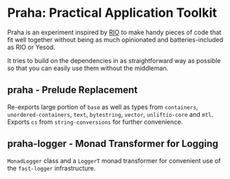 # Praha: Practical Application Toolkit

Praha is an experiment inspired by [RIO](https://hackage.haskell.org/package/rio) to make handy pieces of code that fit well together without being as much opinionated and batteries-included as RIO or Yesod.

It tries to build on the dependencies in as straightforward way as possible so that you can easily use them without the middleman.


## praha - Prelude Replacement

Re-exports large portion of `base` as well as types from `containers`, `unordered-containers`, `text`, `bytestring`, `vector`, `unliftio-core` and `mtl`. Exports `cs` from `string-conversions` for further convenience.


## praha-logger - Monad Transformer for Logging

`MonadLogger` class and a `LoggerT` monad transformer for convenient use of the `fast-logger` infrastructure.
